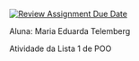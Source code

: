 [![Review Assignment Due Date](https://classroom.github.com/assets/deadline-readme-button-22041afd0340ce965d47ae6ef1cefeee28c7c493a6346c4f15d667ab976d596c.svg)](https://classroom.github.com/a/lksu5BDD)

Aluna: Maria Eduarda Telemberg

Atividade da Lista 1 de POO